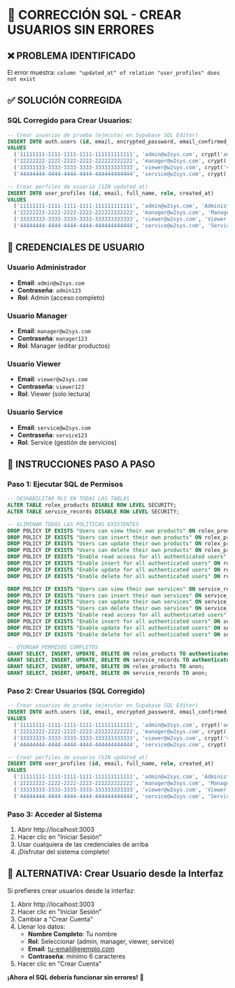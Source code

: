 # 🔧 CORRECCIÓN SQL - CREAR USUARIOS SIN ERRORES

## ❌ **PROBLEMA IDENTIFICADO**
El error muestra: `column "updated_at" of relation "user_profiles" does not exist`

## ✅ **SOLUCIÓN CORREGIDA**

### **SQL Corregido para Crear Usuarios:**

```sql
-- Crear usuarios de prueba (ejecutar en Supabase SQL Editor)
INSERT INTO auth.users (id, email, encrypted_password, email_confirmed_at, created_at, updated_at)
VALUES 
  ('11111111-1111-1111-1111-111111111111', 'admin@w2sys.com', crypt('admin123', gen_salt('bf')), NOW(), NOW(), NOW()),
  ('22222222-2222-2222-2222-222222222222', 'manager@w2sys.com', crypt('manager123', gen_salt('bf')), NOW(), NOW(), NOW()),
  ('33333333-3333-3333-3333-333333333333', 'viewer@w2sys.com', crypt('viewer123', gen_salt('bf')), NOW(), NOW(), NOW()),
  ('44444444-4444-4444-4444-444444444444', 'service@w2sys.com', crypt('service123', gen_salt('bf')), NOW(), NOW(), NOW());

-- Crear perfiles de usuario (SIN updated_at)
INSERT INTO user_profiles (id, email, full_name, role, created_at)
VALUES 
  ('11111111-1111-1111-1111-111111111111', 'admin@w2sys.com', 'Administrador', 'admin', NOW()),
  ('22222222-2222-2222-2222-222222222222', 'manager@w2sys.com', 'Manager', 'manager', NOW()),
  ('33333333-3333-3333-3333-333333333333', 'viewer@w2sys.com', 'Viewer', 'viewer', NOW()),
  ('44444444-4444-4444-4444-444444444444', 'service@w2sys.com', 'Service', 'service', NOW());
```

## 🔑 **CREDENCIALES DE USUARIO**

### **Usuario Administrador**
- **Email**: `admin@w2sys.com`
- **Contraseña**: `admin123`
- **Rol**: Admin (acceso completo)

### **Usuario Manager**
- **Email**: `manager@w2sys.com`
- **Contraseña**: `manager123`
- **Rol**: Manager (editar productos)

### **Usuario Viewer**
- **Email**: `viewer@w2sys.com`
- **Contraseña**: `viewer123`
- **Rol**: Viewer (solo lectura)

### **Usuario Service**
- **Email**: `service@w2sys.com`
- **Contraseña**: `service123`
- **Rol**: Service (gestión de servicios)

## 🚀 **INSTRUCCIONES PASO A PASO**

### **Paso 1: Ejecutar SQL de Permisos**
```sql
-- DESHABILITAR RLS EN TODAS LAS TABLAS
ALTER TABLE rolex_products DISABLE ROW LEVEL SECURITY;
ALTER TABLE service_records DISABLE ROW LEVEL SECURITY;

-- ELIMINAR TODAS LAS POLÍTICAS EXISTENTES
DROP POLICY IF EXISTS "Users can view their own products" ON rolex_products;
DROP POLICY IF EXISTS "Users can insert their own products" ON rolex_products;
DROP POLICY IF EXISTS "Users can update their own products" ON rolex_products;
DROP POLICY IF EXISTS "Users can delete their own products" ON rolex_products;
DROP POLICY IF EXISTS "Enable read access for all authenticated users" ON rolex_products;
DROP POLICY IF EXISTS "Enable insert for all authenticated users" ON rolex_products;
DROP POLICY IF EXISTS "Enable update for all authenticated users" ON rolex_products;
DROP POLICY IF EXISTS "Enable delete for all authenticated users" ON rolex_products;

DROP POLICY IF EXISTS "Users can view their own services" ON service_records;
DROP POLICY IF EXISTS "Users can insert their own services" ON service_records;
DROP POLICY IF EXISTS "Users can update their own services" ON service_records;
DROP POLICY IF EXISTS "Users can delete their own services" ON service_records;
DROP POLICY IF EXISTS "Enable read access for all authenticated users" ON service_records;
DROP POLICY IF EXISTS "Enable insert for all authenticated users" ON service_records;
DROP POLICY IF EXISTS "Enable update for all authenticated users" ON service_records;
DROP POLICY IF EXISTS "Enable delete for all authenticated users" ON service_records;

-- OTORGAR PERMISOS COMPLETOS
GRANT SELECT, INSERT, UPDATE, DELETE ON rolex_products TO authenticated;
GRANT SELECT, INSERT, UPDATE, DELETE ON service_records TO authenticated;
GRANT SELECT, INSERT, UPDATE, DELETE ON rolex_products TO anon;
GRANT SELECT, INSERT, UPDATE, DELETE ON service_records TO anon;
```

### **Paso 2: Crear Usuarios (SQL Corregido)**
```sql
-- Crear usuarios de prueba (ejecutar en Supabase SQL Editor)
INSERT INTO auth.users (id, email, encrypted_password, email_confirmed_at, created_at, updated_at)
VALUES 
  ('11111111-1111-1111-1111-111111111111', 'admin@w2sys.com', crypt('admin123', gen_salt('bf')), NOW(), NOW(), NOW()),
  ('22222222-2222-2222-2222-222222222222', 'manager@w2sys.com', crypt('manager123', gen_salt('bf')), NOW(), NOW(), NOW()),
  ('33333333-3333-3333-3333-333333333333', 'viewer@w2sys.com', crypt('viewer123', gen_salt('bf')), NOW(), NOW(), NOW()),
  ('44444444-4444-4444-4444-444444444444', 'service@w2sys.com', crypt('service123', gen_salt('bf')), NOW(), NOW(), NOW());

-- Crear perfiles de usuario (SIN updated_at)
INSERT INTO user_profiles (id, email, full_name, role, created_at)
VALUES 
  ('11111111-1111-1111-1111-111111111111', 'admin@w2sys.com', 'Administrador', 'admin', NOW()),
  ('22222222-2222-2222-2222-222222222222', 'manager@w2sys.com', 'Manager', 'manager', NOW()),
  ('33333333-3333-3333-3333-333333333333', 'viewer@w2sys.com', 'Viewer', 'viewer', NOW()),
  ('44444444-4444-4444-4444-444444444444', 'service@w2sys.com', 'Service', 'service', NOW());
```

### **Paso 3: Acceder al Sistema**
1. Abrir http://localhost:3003
2. Hacer clic en "Iniciar Sesión"
3. Usar cualquiera de las credenciales de arriba
4. ¡Disfrutar del sistema completo!

## 🎯 **ALTERNATIVA: Crear Usuario desde la Interfaz**

Si prefieres crear usuarios desde la interfaz:

1. Abrir http://localhost:3003
2. Hacer clic en "Iniciar Sesión"
3. Cambiar a "Crear Cuenta"
4. Llenar los datos:
   - **Nombre Completo**: Tu nombre
   - **Rol**: Seleccionar (admin, manager, viewer, service)
   - **Email**: tu-email@ejemplo.com
   - **Contraseña**: mínimo 6 caracteres
5. Hacer clic en "Crear Cuenta"

**¡Ahora el SQL debería funcionar sin errores!** 🚀
